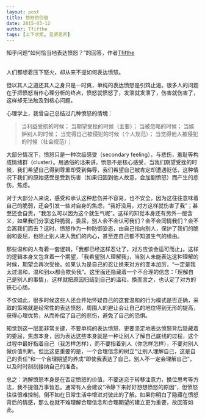 ```yaml
---
layout: post
title: 愤怒的价值
date: 2015-03-12
author: Tfifthe
tags: [上下求索, 见贤思齐]
---
```


知乎问题“如何恰当地表达愤怒？”的回答，作者[Tfifthe](https://www.zhihu.com/question/28599578/answer/41731242)

<!--- more --->

<br>人们都想着压下怒火，却从来不提如何表达愤怒。

但以其人之道还其人之身只是一时爽，单纯的表达愤怒是引鸩止渴。很多人的问题在于把愤怒当作心理分析的终点，愤怒就愤怒了，发泄就发泄了，伤害就伤害了，这样却无法触及到核心问题。

心理学上，我曾自己总结过几种愤怒的情境：

> 当利益受损的时候；
> 当期望受挫的时候（主要）；
> 当被忽略的时候；
> 当嫉妒别人的时候；
> 当觉得自己被侵犯的时候（个人规范）；
> 当觉得他人被侵犯的时候（社会规范）；

大部分情况下，愤怒只是一种次级感受（secondary feeling），与悲伤，羞耻等构成情绪群（cluster）。用通俗的话来讲，愤怒不是核心感受，当我们期望受挫的时候，我们希望自己得到尊重却受到侮辱，我们希望自己被肯定却遭遇贬低，这种情况下我们的原始感受是受到伤害（如果归因到他人故意，会加剧愤怒）而产生的悲伤，焦虑。

对于大部分人来说，感受和承认这种悲伤并不容易，也不安全，因为这往往意味着自己的脆弱，还会引发一些对自身的焦虑，“我好没用，对方这样就伤害了我”；甚至还会自责，“我怎么可以因为这个就生气呢”。这样的知觉本身还有另外一层含义，如果我们分享这种脆弱，委屈，别人会不会认可我们？会不会同情我们？会不会离我们而去？这时，愤怒作为一种防御姿态，由自己指向别人，保护了我们的脆弱和委屈，也阻止别人进入我们的内心，甚至连自己都不知道生气的缘由。

那些温和的人有着一套逻辑，「我都已经这样忍让了，对方应该会适可而止」。这样的逻辑本身又包含着一个期望，「我希望别人理解我」，当别人未能表达这种理解的时候，期望会再次受挫。如果认为是自己的忍让换来对方的变本加厉，“一定是我太过温和，温和到xx都会欺负我”。这里面还隐藏着一个不合理的信念：「理解自己是别人的事情」，这样就把原因归结到自己的温和，换而言之，也认定了对方的铁石心肠。

不仅如此，很多时候这些人还会开始怀疑自己的这套温和的行为模式是否正确，采取的策略就是经常性的表达愤怒，周围人的避让会让自己的地位得到无形的提高，获得心理优势，从而补偿了自己的悲伤，避免了自己的恐惧。

知觉到这一层面非常关键，不要单纯的表达愤怒，更要坚定地表达愤怒背后隐藏着的委屈，焦虑本身，因为表达这些本身就是一种让别人了解自己底线的过程，这个过程中最好指着自己（我怎样怎样），而不要指着别人（你怎样怎样），不要对别人做价值判断。但比这更重要的是，一个合理信念的树立“让别人理解自己，这是自己的责任”和一个合理期望的养成“即使我表达了自己，别人不一定会理解自己”，以及时时刻刻接纳自己的准备。

总之：消解愤怒本身是在否定愤怒的价值，不要迷恋于转移注意力，换位思考等方法，我不提倡万事皆忍。通常有人会建议“冷静下来好好想想愤怒的原因”，但愤怒往往很难控制，倒不如在日常生活中增进对彼此的了解。如果你明白了隐藏在愤怒背后的情感，那么也就不难理解合理信念和合理期望的建立更为重要，故回答如此。